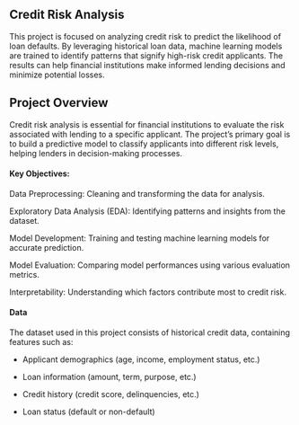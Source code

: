 ## Credit Risk Analysis
This project is focused on analyzing credit risk to predict the likelihood of loan defaults. By leveraging historical loan data, machine learning models are trained to identify patterns that signify high-risk credit applicants. The results can help financial institutions make informed lending decisions and minimize potential losses.

## Project Overview
Credit risk analysis is essential for financial institutions to evaluate the risk associated with lending to a specific applicant. The project’s primary goal is to build a predictive model to classify applicants into different risk levels, helping lenders in decision-making processes.

#### Key Objectives:

Data Preprocessing: Cleaning and transforming the data for analysis.

Exploratory Data Analysis (EDA): Identifying patterns and insights from the dataset.

Model Development: Training and testing machine learning models for accurate prediction.

Model Evaluation: Comparing model performances using various evaluation metrics.

Interpretability: Understanding which factors contribute most to credit risk.

#### Data
The dataset used in this project consists of historical credit data, containing features such as:

- Applicant demographics (age, income, employment status, etc.)
  
- Loan information (amount, term, purpose, etc.)
  
- Credit history (credit score, delinquencies, etc.)
  
- Loan status (default or non-default)
